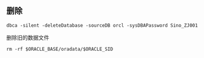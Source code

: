 ## 删除

```
dbca -silent -deleteDatabase -sourceDB orcl -sysDBAPassword Sino_ZJ001
```

删除旧的数据文件

```
rm -rf $ORACLE_BASE/oradata/$ORACLE_SID
```

